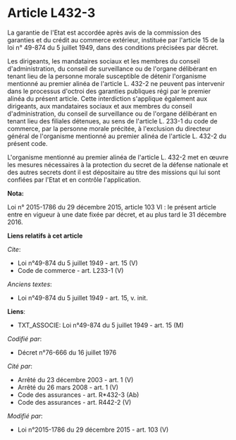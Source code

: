# Article L432-3

La garantie de l'Etat est accordée après avis de la commission des garanties et du crédit au commerce extérieur, instituée
par l'article 15 de la loi n° 49-874 du 5 juillet 1949, dans des conditions précisées par décret. 

Les dirigeants, les mandataires sociaux et les membres du conseil d'administration, du conseil de surveillance ou de l'organe
délibérant en tenant lieu de la personne morale susceptible de détenir l'organisme mentionné au premier alinéa de l'article
L. 432-2 ne peuvent pas intervenir dans le processus d'octroi des garanties publiques régi par le premier alinéa du présent
article. Cette interdiction s'applique également aux dirigeants, aux mandataires sociaux et aux membres du conseil
d'administration, du conseil de surveillance ou de l'organe délibérant en tenant lieu des filiales détenues, au sens de
l'article L. 233-1 du code de commerce, par la personne morale précitée, à l'exclusion du directeur général de l'organisme
mentionné au premier alinéa de l'article L. 432-2 du présent code. 

L'organisme mentionné au premier alinéa de l'article L. 432-2 met en œuvre les mesures nécessaires à la protection du secret
de la défense nationale et des autres secrets dont il est dépositaire au titre des missions qui lui sont confiées par l'Etat
et en contrôle l'application.

**Nota:**

Loi n° 2015-1786 du 29 décembre 2015, article 103 VI : le présent article entre en vigueur à une date fixée par décret, et au
plus tard le 31 décembre 2016.

**Liens relatifs à cet article**

_Cite_:

  - Loi n°49-874 du 5 juillet 1949 - art. 15 (V)
  - Code de commerce - art. L233-1 (V)

_Anciens textes_:

  - Loi n°49-874 du 5 juillet 1949 - art. 15, v. init.

**Liens**:

  - TXT_ASSOCIE: Loi n°49-874 du 5 juillet 1949 - art. 15 (M)

_Codifié par_:

  - Décret n°76-666 du 16 juillet 1976

_Cité par_:

  - Arrêté du 23 décembre 2003 - art. 1 (V)
  - Arrêté du 26 mars 2008 - art. 1 (V)
  - Code des assurances - art. R*432-3 (Ab)
  - Code des assurances - art. R442-2 (V)

_Modifié par_:

  - Loi n°2015-1786 du 29 décembre 2015 - art. 103 (V)
